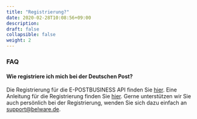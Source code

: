 ```yaml
---
title: "Registrierung?"
date: 2020-02-28T10:08:56+09:00
description: 
draft: false
collapsible: false
weight: 2
---
```

### FAQ

#### Wie registriere ich mich bei der Deutschen Post?

Die Registrierung für die E-POSTBUSINESS API finden Sie [hier](https://shop.deutschepost.de/shop/registration/registrationCollectData.jsp). Eine Anleitung für die Registrierung finden Sie [hier](de-de/apps/e-post/first-steps/registration/). Gerne unterstützen wir Sie auch persönlich bei der Registrierung, wenden Sie sich dazu einfach an support@belware.de.